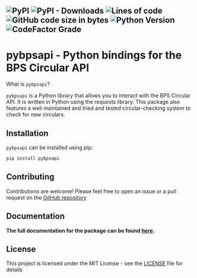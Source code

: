 ![PyPI](https://img.shields.io/pypi/v/pybpsapi?style=for-the-badge)
![PyPI - Downloads](https://img.shields.io/pypi/dm/pybpsapi?style=for-the-badge)
![Lines of code](https://img.shields.io/tokei/lines/github/BPS-Circular-API/python-package?style=for-the-badge)
![GitHub code size in bytes](https://img.shields.io/github/languages/code-size/BPS-Circular-API/python-package?style=for-the-badge)
![Python Version](https://img.shields.io/badge/Python-3.9%20%7C%203.10%20%7C%203.11-blue?style=for-the-badge)
![CodeFactor Grade](https://img.shields.io/codefactor/grade/github/BPS-Circular-API/python-package?style=for-the-badge)
---

# pybpsapi - Python bindings for the BPS Circular API

What is `pybpsapi`?

`pybpsapi` is a Python library that allows you to interact with the BPS Circular API. It is written in Python using the requests library.
This package also features a well maintained and tried and tested circular-checking system to check for new circulars.

## Installation

`pybpsapi` can be installed using pip:

```bash
pip install pybpsapi
```

## Contributing

Contributions are welcome! Please feel free to open an issue or a pull request on the [GitHub repository](https://bpsapi.rajtech.me/r/python-package)


## Documentation

**The full documentation for the package can be found [here](https://bpsapi.rajtech.me/docs/category/python-package).**

## License

This project is licensed under the MIT License - see the [LICENSE](https://bpsapi.rajtech.me/r/python-package/blob/master/LICENSE) file for details
